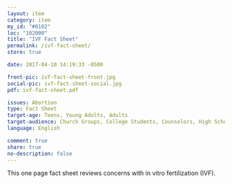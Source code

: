 ```yaml
---
layout: item
category: item
my_id: "#0102"
loc: "102000"
title: "IVF Fact Sheet"
permalink: /ivf-fact-sheet/
store: true

date: 2017-04-10 14:19:33 -0500

front-pic: ivf-fact-sheet-front.jpg
social-pic: ivf-fact-sheet-social.jpg
pdf: ivf-fact-sheet.pdf

issues: Abortion
type: Fact Sheet
target-age: Teens, Young Adults, Adults
target-audience: Church Groups, College Students, Counselors, High School Students, Pro-life Organizations
language: English

comment: true
share: true
no-description: false
---
```

This one page fact sheet reviews concerns with in vitro fertilization (IVF).